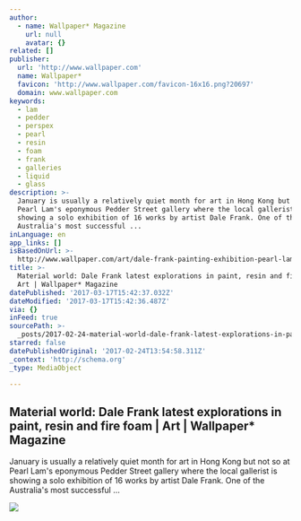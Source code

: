 ```yaml
---
author:
  - name: Wallpaper* Magazine
    url: null
    avatar: {}
related: []
publisher:
  url: 'http://www.wallpaper.com'
  name: Wallpaper*
  favicon: 'http://www.wallpaper.com/favicon-16x16.png?20697'
  domain: www.wallpaper.com
keywords:
  - lam
  - pedder
  - perspex
  - pearl
  - resin
  - foam
  - frank
  - galleries
  - liquid
  - glass
description: >-
  January is usually a relatively quiet month for art in Hong Kong but not so at
  Pearl Lam's eponymous Pedder Street gallery where the local gallerist is
  showing a solo exhibition of 16 works by artist Dale Frank. One of the
  Australia's most successful ...
inLanguage: en
app_links: []
isBasedOnUrl: >-
  http://www.wallpaper.com/art/dale-frank-painting-exhibition-pearl-lam-galleries-hong-kong
title: >-
  Material world: Dale Frank latest explorations in paint, resin and fire foam |
  Art | Wallpaper* Magazine
datePublished: '2017-03-17T15:42:37.032Z'
dateModified: '2017-03-17T15:42:36.487Z'
via: {}
inFeed: true
sourcePath: >-
  _posts/2017-02-24-material-world-dale-frank-latest-explorations-in-paint-res.md
starred: false
datePublishedOriginal: '2017-02-24T13:54:58.311Z'
_context: 'http://schema.org'
_type: MediaObject

---
```

<article style=""><h1>Material world: Dale Frank latest explorations in paint, resin and fire foam | Art | Wallpaper* Magazine</h1><p>January is usually a relatively quiet month for art in Hong Kong but not so at Pearl Lam's eponymous Pedder Street gallery where the local gallerist is showing a solo exhibition of 16 works by artist Dale Frank. One of the Australia's most successful ...</p><img src="https://cdn.wallpaper.com/main/2017/01/02_dale.jpg" /></article>